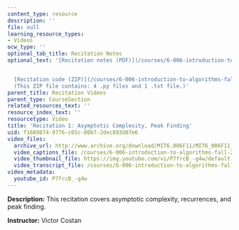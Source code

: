 ```yaml
---
content_type: resource
description: ''
file: null
learning_resource_types:
- Videos
ocw_type: ''
optional_tab_title: Recitation Notes
optional_text: '[Recitation notes (PDF)](/courses/6-006-introduction-to-algorithms-fall-2011/resources/mit6_006f11_rec01)


  [Recitation code (ZIP)](/courses/6-006-introduction-to-algorithms-fall-2011/resources/rec01_code)
  (This ZIP file contains: 4 .py files and 1 .txt file.)'
parent_title: Recitation Videos
parent_type: CourseSection
related_resources_text: ''
resource_index_text: ''
resourcetype: Video
title: 'Recitation 1: Asymptotic Complexity, Peak Finding'
uid: f1689874-9776-c65c-80b7-2dec893d87e6
video_files:
  archive_url: http://www.archive.org/download/MIT6.006F11/MIT6_006F11_rec01_300k.mp4
  video_captions_file: /courses/6-006-introduction-to-algorithms-fall-2011/aa6441e1be0a52d082048af36ef2eb6c_P7frcB_-g4w.vtt
  video_thumbnail_file: https://img.youtube.com/vi/P7frcB_-g4w/default.jpg
  video_transcript_file: /courses/6-006-introduction-to-algorithms-fall-2011/d7640308688de7416a70c5093761987a_P7frcB_-g4w.pdf
video_metadata:
  youtube_id: P7frcB_-g4w
---
```


**Description:** This recitation covers asymptotic complexity, recurrences, and peak finding.

**Instructor:** Victor Costan